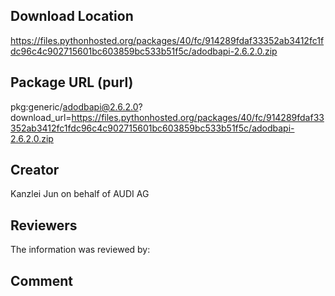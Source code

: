 ﻿## Download Location

https://files.pythonhosted.org/packages/40/fc/914289fdaf33352ab3412fc1fdc96c4c902715601bc603859bc533b51f5c/adodbapi-2.6.2.0.zip

## Package URL (purl)

pkg:generic/adodbapi@2.6.2.0?download_url=https://files.pythonhosted.org/packages/40/fc/914289fdaf33352ab3412fc1fdc96c4c902715601bc603859bc533b51f5c/adodbapi-2.6.2.0.zip

## Creator

Kanzlei Jun on behalf of AUDI AG

## Reviewers

The information was reviewed by:


## Comment
